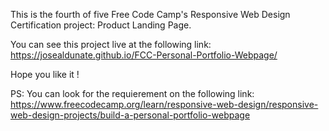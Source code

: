 This is the fourth of five Free Code Camp's Responsive Web Design Certification project: Product Landing Page.

You can see this project live at the following link: https://josealdunate.github.io/FCC-Personal-Portfolio-Webpage/

Hope you like it !

PS: You can look for the requierement on the following link: https://www.freecodecamp.org/learn/responsive-web-design/responsive-web-design-projects/build-a-personal-portfolio-webpage